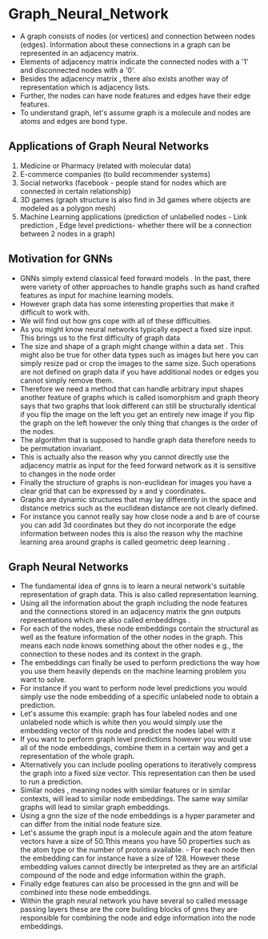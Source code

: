 # Graph_Neural_Network
- A graph consists of nodes (or vertices) and connection between nodes (edges). Information about these connections in a graph can be represented in an adjacency matrix.
- Elements of adjacency matrix indicate the connected nodes with a '1' and disconnected nodes with a '0'.
- Besides the adjacency matrix , there also exists another way of representation which is adjacency lists.
- Further, the nodes can have node features and edges have their edge features.
- To understand graph, let's assume graph is a molecule and nodes are atoms and edges are bond type.
  
## Applications of Graph Neural Networks
1. Medicine or Pharmacy (related with molecular data)
2. E-commerce companies (to build recommender systems)
3. Social networks (facebook - people stand for nodes which are connected in certain relationship)
4. 3D games (graph structure is also find in 3d games where objects are modeled as a polygon mesh)
5. Machine Learning applications  (prediction of unlabelled nodes - Link prediction , Edge level predictions- whether there will be a connection between 2 nodes in a graph)

## Motivation for GNNs
- GNNs simply extend classical feed forward models . In the past, there were variety of other approaches to handle graphs such as hand crafted features as input for machine learning models.
- However graph data has some interesting properties that make it difficult to work with.
- We will find out how gns cope with all of these difficulties.
- As you might know neural networks typically expect a fixed size input. This brings us to the first difficulty of graph data
- The size and shape of a graph might change within a data set . This might also be true for other data types such as images but here you can simply resize pad or crop the images to the same size. Such operations are not defined on graph data if you have additional nodes or edges you cannot simply remove them.
- Therefore we need a method that can handle arbitrary input shapes another feature of graphs which is called isomorphism and graph theory says that two graphs that look different can still be structurally identical if you flip the image on the left you get an entirely new image if you flip the graph on the left however the only thing that changes is the order of the nodes.
- The algorithm that is supposed to handle graph data therefore needs to be permutation invariant.
- This is actually also the reason why you cannot directly use the adjacency matrix as input for the feed forward network as it is sensitive to changes in the node order
- Finally the structure of graphs is non-euclidean for images you have a clear grid that can be expressed by x and y coordinates.
- Graphs are dynamic structures that may lay differently in the space and distance metrics such as the euclidean distance are not clearly defined.
- For instance you cannot really say how close node a and b are of course you can add 3d coordinates but they do not incorporate the edge information between nodes this is also the reason why the machine learning area around graphs is called geometric deep learning .

## Graph Neural Networks 
- The fundamental idea of gnns is to learn a neural network's suitable representation of graph data. This is also called representation learning.
- Using all the information about the graph including the node features and the connections stored in an adjacency matrix the gnn outputs representations which are also called embeddings .
- For each of the nodes, these node embeddings contain the structural as well as the feature information of the other nodes in the graph. This means each node knows something about the other nodes e.g., the connection to these nodes and its context in the graph.
- The embeddings can finally be used to perform predictions the way how you use them heavily depends on the machine learning problem you want to solve.
- For instance if you want to perform node level predictions you would simply use the node embedding of a specific unlabeled node to obtain a prediction.
-  Let's assume this example:  graph has four labeled nodes and one unlabeled node which is white then you would simply use the embedding vector of this node and predict the nodes label with it
-   If you want to perform graph level predictions however you would use all of the node embeddings, combine them in a certain way and get a representation of the whole graph.
-  Alternatively you can include pooling operations to iteratively compress the graph into a fixed size vector. This representation can then be used to run a prediction.
-  Similar nodes , meaning nodes with similar features or in similar contexts, will lead to similar node embeddings. The same way similar graphs will lead to similar graph embeddings.
- Using a gnn the size of the node embeddings is a hyper parameter and can differ from the initial node feature size.
- Let's assume the graph input is a molecule again and the atom feature vectors have a size of 50.Tthis means you have 50 properties such as the atom type or the number of protons available. - For each node then the embedding can for instance have a size of 128. However these embedding values cannot directly be interpreted as they are an artificial compound of the node and edge information within the graph.
-  Finally edge features can also be processed in the gnn and will be combined into these node embeddings.
- Within the graph neural network you have several so called message passing layers these are the core building blocks of gnns they are responsible for combining the node and edge information into the node embeddings.
